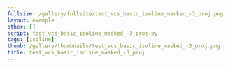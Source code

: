 ```yaml
---
fullsize: /gallery/fullsize/test_vcs_basic_isoline_masked_-3_proj.png
layout: example
other: []
script: test_vcs_basic_isoline_masked_-3_proj.py
tags: [isoline]
thumb: /gallery/thumbnails/test_vcs_basic_isoline_masked_-3_proj.png
title: test_vcs_basic_isoline_masked_-3_proj
---
```

